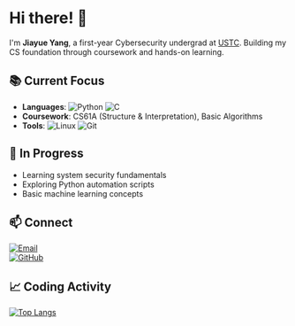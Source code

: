 # Hi there! 👋

I'm **Jiayue Yang**, a first-year Cybersecurity undergrad at [USTC](https://www.ustc.edu.cn/). Building my CS foundation through coursework and hands-on learning.

## 📚 Current Focus
- **Languages**: 
  ![Python](https://img.shields.io/badge/Python-3776AB?logo=python)
  ![C](https://img.shields.io/badge/C-A8B9CC?logo=c)
- **Coursework**: CS61A (Structure & Interpretation), Basic Algorithms
- **Tools**: 
  ![Linux](https://img.shields.io/badge/Linux-FCC624?logo=linux)
  ![Git](https://img.shields.io/badge/Git-F05032?logo=git)

## 🚧 In Progress
- Learning system security fundamentals
- Exploring Python automation scripts
- Basic machine learning concepts

## 📫 Connect
[![Email](https://img.shields.io/badge/USTC_Email-jiayueyang@mail.ustc.edu.cn-blue?logo=gmail)](mailto:jiayueyang@mail.ustc.edu.cn)  
[![GitHub](https://img.shields.io/badge/GitHub-181717?logo=github)](https://github.com/jryyangjy)

## 📈 Coding Activity
[![Top Langs](https://github-readme-stats.vercel.app/api/top-langs/?username=jryyangjy&layout=compact&hide=html)](https://github.com/jryyangjy)

